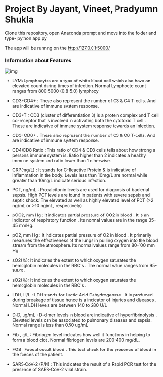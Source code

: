 # Project By Jayant, Vineet, Pradyumn Shukla
Clone this repository, open Anaconda prompt and move into the folder and type- python app.py

The app will be running on the http://127.0.0.1:5000/

### Information about Features
![img](https://www.rochesterfirst.com/wp-content/uploads/sites/66/2020/04/Coronavirus-COVID-19-COVID19-pandemic.jpg?w=522&h=304&crop=1&resize=1280,720)

- LYM: Lymphocytes are a type of white blood cell which also have an elevated count during times of infection. Normal Lymphocte count ranges from 800-5000 (0.8-5.0) lymphocy

- CD3+CD4+ : These also represent the number of C3 & C4 T-cells. And are indicative of immune system response.

- CD3*T : CD3 (cluster of differentiation 3) is a protein complex and T cell co-receptor that is involved in activating both the cytotoxic T cell . These are indicative of immune system response towards an infection.

- CD3+CD8+ : These also represent the number of C3 & C8 T-cells. And are indicative of immune system response.

- CD4/CD8 Ratio : This ratio of CD4 & CD8 cells tells about how strong a persons immune system is.  Ratio higher than 2 indicates a healthy immune system and ratio lower than 1 otherwise.

- CRP(mg/L) : It stands for C-Reactive Protein & is indicative of inflammation in the body. Levels less than 10mg/L are normal while greater than 10mg/L indicate serious infection.

- PCT, ng/mL : Procalcitonin levels are used for diagnosis of bacterial sepsis. High PCT levels are found in patients with severe sepsis and septic shock. The elevated as well as highly elevated level of PCT (>2 ng/mL or >10 ng/mL, respectively)

- pCO2, mm Hg : It indicates partial pressure of CO2 in blood . It is an indicator of respiratory function . Its normal values are in the range 35–45 mmHg.

- pO2, mm Hg : It indicates partial pressure of O2 in blood . It primarily measures the effectiveness of the lungs in pulling oxygen into the blood stream from the atmosphere. Its normal values range from 80-100 mm Hg.
- sO2(%): It indicates the extent to which oxygen saturates the hemoglobin molecules in the RBC's . The normal value ranges from 95-100%.
- sO2(%): It indicates the extent to which oxygen saturates the hemoglobin molecules in the RBC's .
- LDH, U/L : LDH stands for Lactic Acid Dehydrogenase . It is produced during breakage of tissue hence is a indicator of injuries and diseases . Normal LDH levels are between 140 to 280 U/L
- D‐D, ug/mL : D-dimer levels in blood are indicative of hyperfibrinolysis . Elevated levels can be associated to pulmonary diseases and sepsis. Normal range is less than 0.50 ug/mL
- Fib , g/L : Fibriogen level indicates how well it  functions in helping to form a blood clot . Normal fibriogen levels are 200-400 mg/dL.
- FOB : Faecal occult blood . This test check for the presence of blood in the faeces of the patient.
- SARS‐CoV‐2 (P/N) : This indicates the result of a Rapid PCR test for the presence of SARS-CoV-2 viral strain.
